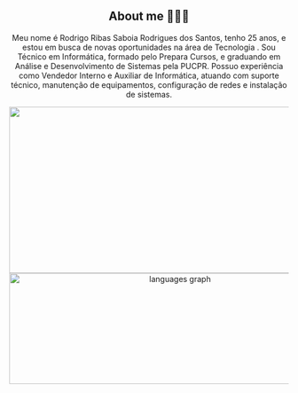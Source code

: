 <div align="center">
<h2 align="center"> About me 👨🏽‍💻 </h2>
<p>
Meu nome é Rodrigo Ribas Saboia Rodrigues dos Santos, tenho 25 anos, e estou em busca de novas oportunidades na área de Tecnologia . Sou Técnico em Informática, formado pelo Prepara Cursos, e graduando em Análise e Desenvolvimento de Sistemas pela PUCPR. Possuo experiência como Vendedor Interno e Auxiliar de Informática, atuando com suporte técnico, manutenção de equipamentos, configuração de redes e instalação de sistemas.
</p>
<div>

<div align="center">
  <img src="https://github-readme-stats.vercel.app/api?username=rodrigorsrs&show_icons=true&theme=merko&hide_border=false" width="600" height="300">
  <img src="https://github-readme-stats.vercel.app/api/top-langs?username=rodrigorsrs&locale=en&hide_title=false&layout=compact&card_width=320&langs_count=5&theme=merko&hide_border=false" width="600" height="200" alt="languages graph" />
</div>
